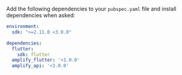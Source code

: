Add the following dependencies to your `pubspec.yaml` file and install dependencies when asked:

```yaml
environment:
  sdk: ">=2.11.0 <3.0.0"

dependencies:
  flutter:
    sdk: flutter
  amplify_flutter: '<1.0.0'
  amplify_api: '<1.0.0'
```
